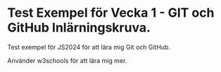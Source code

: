 # Test Exempel för Vecka 1 - GIT och GitHub Inlärningskruva.
Test exempel för JS2024 för att lära mig Git och GitHub.

Använder w3schools för att lära mig mer.
